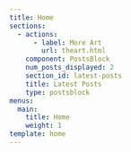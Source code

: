 ```yaml
---
title: Home
sections:
  - actions:
      - label: More Art
        url: theart.html
    component: PostsBlock
    num_posts_displayed: 2
    section_id: latest-posts
    title: Latest Posts
    type: postsblock
menus:
  main:
    title: Home
    weight: 1
template: home
---
```


